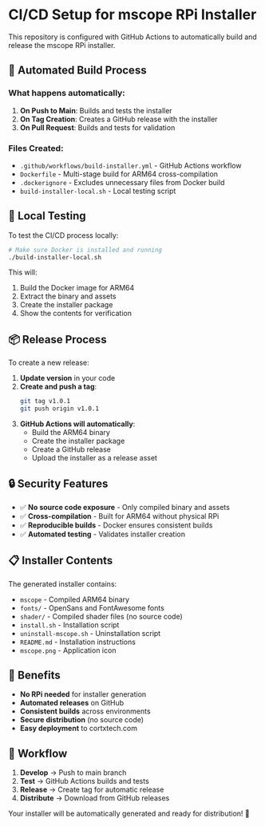 # CI/CD Setup for mscope RPi Installer

This repository is configured with GitHub Actions to automatically build and release the mscope RPi installer.

## 🚀 Automated Build Process

### What happens automatically:

1. **On Push to Main**: Builds and tests the installer
2. **On Tag Creation**: Creates a GitHub release with the installer
3. **On Pull Request**: Builds and tests for validation

### Files Created:

- `.github/workflows/build-installer.yml` - GitHub Actions workflow
- `Dockerfile` - Multi-stage build for ARM64 cross-compilation
- `.dockerignore` - Excludes unnecessary files from Docker build
- `build-installer-local.sh` - Local testing script

## 🔧 Local Testing

To test the CI/CD process locally:

```bash
# Make sure Docker is installed and running
./build-installer-local.sh
```

This will:
1. Build the Docker image for ARM64
2. Extract the binary and assets
3. Create the installer package
4. Show the contents for verification

## 📦 Release Process

To create a new release:

1. **Update version** in your code
2. **Create and push a tag**:
   ```bash
   git tag v1.0.1
   git push origin v1.0.1
   ```
3. **GitHub Actions will automatically**:
   - Build the ARM64 binary
   - Create the installer package
   - Create a GitHub release
   - Upload the installer as a release asset

## 🔒 Security Features

- ✅ **No source code exposure** - Only compiled binary and assets
- ✅ **Cross-compilation** - Built for ARM64 without physical RPi
- ✅ **Reproducible builds** - Docker ensures consistent builds
- ✅ **Automated testing** - Validates installer creation

## 📋 Installer Contents

The generated installer contains:
- `mscope` - Compiled ARM64 binary
- `fonts/` - OpenSans and FontAwesome fonts
- `shader/` - Compiled shader files (no source code)
- `install.sh` - Installation script
- `uninstall-mscope.sh` - Uninstallation script
- `README.md` - Installation instructions
- `mscope.png` - Application icon

## 🎯 Benefits

- **No RPi needed** for installer generation
- **Automated releases** on GitHub
- **Consistent builds** across environments
- **Secure distribution** (no source code)
- **Easy deployment** to cortxtech.com

## 🔄 Workflow

1. **Develop** → Push to main branch
2. **Test** → GitHub Actions builds and tests
3. **Release** → Create tag for automatic release
4. **Distribute** → Download from GitHub releases

Your installer will be automatically generated and ready for distribution! 🚀 